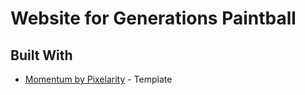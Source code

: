 # Website for Generations Paintball

## Built With

* [Momentum by Pixelarity](https://pixelarity.com/momentum) - Template

